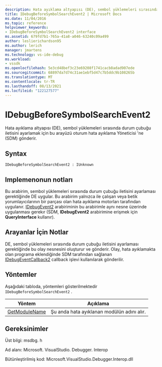 ```yaml
---
description: Hata ayıklama altyapısı (DE), sembol yüklemeleri sırasında durum çubuğu iletisini ayarlamak için bu arayüzü oturum hata ayıklama Yöneticisi 'ne (SDM) gönderir.
title: IDebugBeforeSymbolSearchEvent2 | Microsoft Docs
ms.date: 11/04/2016
ms.topic: reference
helpviewer_keywords:
- IDebugBeforeSymbolSearchEvent2 interface
ms.assetid: 679fd7b1-765a-41a8-a046-63240c09a499
author: leslierichardson95
ms.author: lerich
manager: jmartens
ms.technology: vs-ide-debug
ms.workload:
- vssdk
ms.openlocfilehash: 5e3cd48bef3c23e69208f1741cacb8adad907ede
ms.sourcegitcommit: 68897da7d74c31ae1ebf5d47c7b5ddc9b108265b
ms.translationtype: MT
ms.contentlocale: tr-TR
ms.lasthandoff: 08/13/2021
ms.locfileid: "122127577"
---
```

# <a name="idebugbeforesymbolsearchevent2"></a>IDebugBeforeSymbolSearchEvent2
Hata ayıklama altyapısı (DE), sembol yüklemeleri sırasında durum çubuğu iletisini ayarlamak için bu arayüzü oturum hata ayıklama Yöneticisi 'ne (SDM) gönderir.

## <a name="syntax"></a>Syntax

```
IDebugBeforeSymbolSearchEvent2 : IUnknown
```

## <a name="notes-for-implementers"></a>Implemenonun notları
 Bu arabirim, sembol yüklemeleri sırasında durum çubuğu iletisini ayarlaması gerektiğinde DE uygular. Bu arabirim yalnızca ile çalışan veya betik yorumlayıcılarının bir parçası olan hata ayıklama motorları tarafından uygulanır. [IDebugEvent2](../../../extensibility/debugger/reference/idebugevent2.md) arabiriminin bu arabirimle aynı nesne üzerinde uygulanması gerekır (SDM, **IDebugEvent2** arabirimine erişmek için **QueryInterface** kullanır).

## <a name="notes-for-callers"></a>Arayanlar İçin Notlar
 DE, sembol yüklemeleri sırasında durum çubuğu iletisini ayarlaması gerektiğinde bu olay nesnesini oluşturur ve gönderir. Olay, hata ayıklamakta olan programa eklendiğinde SDM tarafından sağlanan [IDebugEventCallback2](../../../extensibility/debugger/reference/idebugeventcallback2.md) callback işlevi kullanılarak gönderilir.

## <a name="methods"></a>Yöntemler
 Aşağıdaki tabloda, yöntemleri gösterilmektedir `IDebugBeforeSymbolSearchEvent2` .

|Yöntem|Açıklama|
|------------|-----------------|
|[GetModuleName](../../../extensibility/debugger/reference/idebugbeforesymbolsearchevent2-getmodulename.md)|Şu anda hata ayıklanan modülün adını alır.|

## <a name="requirements"></a>Gereksinimler
 Üst bilgi: msdbg. h

 Ad alanı: Microsoft. VisualStudio. Debugger. Interop

 Bütünleştirilmiş kod: Microsoft.VisualStudio.Debugger.Interop.dll
